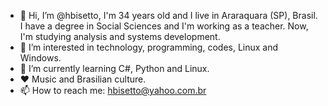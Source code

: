 - 👋 Hi, I’m @hbisetto, I'm 34 years old and I live in Araraquara (SP), Brasil. I have a degree in Social Sciences and I'm working as a teacher. Now, I'm studying analysis and systems development.
- 👀 I’m interested in technology, programming, codes, Linux and Windows.
- 🌱 I’m currently learning C#, Python and Linux.
- ❤️ Music and Brasilian culture.
- 📫 How to reach me: hbisetto@yahoo.com.br

<!---
hbisetto/hbisetto is a ✨ special ✨ repository because its `README.md` (this file) appears on your GitHub profile.
You can click the Preview link to take a look at your changes.
--->
